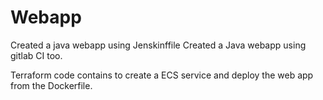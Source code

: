 # Webapp

Created a java webapp using Jenskinffile
Created a Java webapp using gitlab CI too.

Terraform code contains to create a ECS service and deploy the web app from the Dockerfile.
